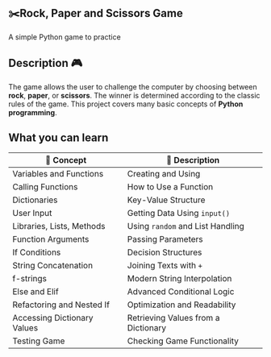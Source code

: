 ## ✂️Rock, Paper and Scissors Game

A simple Python game to practice

## Description 🎮

The game allows the user to challenge the computer by choosing between **rock**, **paper**, or **scissors**. 
The winner is determined according to the classic rules of the game. This project covers many basic concepts of **Python programming**.

## What you can learn

| 📘 Concept                      | 📝 Description                       |
|----------------------------------|--------------------------------------|
| Variables and Functions          | Creating and Using                   |
| Calling Functions                | How to Use a Function                |
| Dictionaries                     | Key-Value Structure                  |
| User Input                       | Getting Data Using `input()`         |
| Libraries, Lists, Methods        | Using `random` and List Handling     |
| Function Arguments               | Passing Parameters                   |
| If Conditions                    | Decision Structures                  |
| String Concatenation             | Joining Texts with `+`               |
| f-strings                        | Modern String Interpolation          |
| Else and Elif                    | Advanced Conditional Logic           |
| Refactoring and Nested If        | Optimization and Readability         |
| Accessing Dictionary Values      | Retrieving Values from a Dictionary  |
| Testing Game                     | Checking Game Functionality          |
